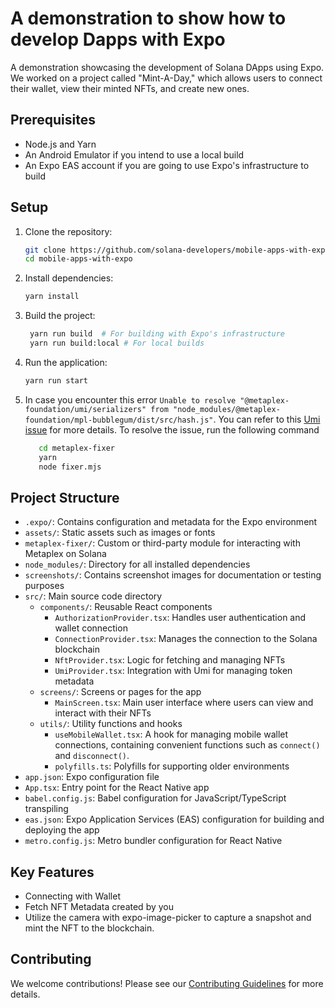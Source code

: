 # A demonstration to show how to develop Dapps with Expo

A demonstration showcasing the development of Solana DApps using Expo. We worked on a project called "Mint-A-Day," which allows users to connect their wallet, view their minted NFTs, and create new ones.

## Prerequisites

- Node.js and Yarn
- An Android Emulator if you intend to use a local build
- An Expo EAS account if you are going to use Expo's infrastructure to build

## Setup

1. Clone the repository:

   ```bash
   git clone https://github.com/solana-developers/mobile-apps-with-expo.git
   cd mobile-apps-with-expo
   ```

2. Install dependencies:

   ```bash
   yarn install
   ```

3. Build the project:

   ```bash
    yarn run build  # For building with Expo's infrastructure
    yarn run build:local # For local builds
   ```

4. Run the application:

   ```bash
   yarn run start
   ```

5. In case you encounter this error ```Unable to resolve "@metaplex-foundation/umi/serializers" from "node_modules/@metaplex-foundation/mpl-bubblegum/dist/src/hash.js"```. You can refer to this [Umi issue](https://github.com/metaplex-foundation/umi/issues/94) for more details. To resolve the issue, run the following command

   ```bash
      cd metaplex-fixer
      yarn
      node fixer.mjs
   ```

## Project Structure

- `.expo/`: Contains configuration and metadata for the Expo environment
- `assets/`: Static assets such as images or fonts
- `metaplex-fixer/`: Custom or third-party module for interacting with Metaplex on Solana
- `node_modules/`: Directory for all installed dependencies
- `screenshots/`: Contains screenshot images for documentation or testing purposes
- `src/`: Main source code directory
  - `components/`: Reusable React components
    - `AuthorizationProvider.tsx`: Handles user authentication and wallet connection
    - `ConnectionProvider.tsx`: Manages the connection to the Solana blockchain
    - `NftProvider.tsx`: Logic for fetching and managing NFTs
    - `UmiProvider.tsx`: Integration with Umi for managing token metadata
  - `screens/`: Screens or pages for the app
    - `MainScreen.tsx`: Main user interface where users can view and interact with their NFTs
  - `utils/`: Utility functions and hooks
    - `useMobileWallet.tsx`: A hook for managing mobile wallet connections, containing convenient functions such as ```connect()``` and ```disconnect()```.
    - `polyfills.ts`: Polyfills for supporting older environments
- `app.json`: Expo configuration file
- `App.tsx`: Entry point for the React Native app
- `babel.config.js`: Babel configuration for JavaScript/TypeScript transpiling
- `eas.json`: Expo Application Services (EAS) configuration for building and deploying the app
- `metro.config.js`: Metro bundler configuration for React Native

## Key Features

- Connecting with Wallet
- Fetch NFT Metadata created by you
- Utilize the camera with expo-image-picker to capture a snapshot and mint the NFT to the blockchain.

## Contributing

We welcome contributions! Please see our [Contributing Guidelines](https://github.com/solana-foundation/developer-content/blob/main/CONTRIBUTING.md) for more details.
